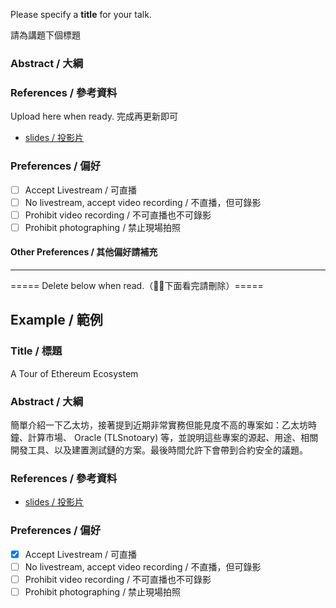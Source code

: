 Please specify a **title** for your talk.

請為講題下個標題

### Abstract / 大綱

### References / 參考資料

Upload here when ready. 完成再更新即可

- [slides / 投影片]()

### Preferences / 偏好



- [ ] Accept Livestream / 可直播
- [ ] No livestream, accept video recording / 不直播，但可錄影
- [ ] Prohibit video recording / 不可直播也不可錄影
- [ ] Prohibit photographing / 禁止現場拍照

#### Other Preferences / 其他偏好請補充

------

===== Delete below when read.（下面看完請刪除）=====

## Example / 範例

### Title / 標題

A Tour of Ethereum Ecosystem

### Abstract / 大綱

簡單介紹一下乙太坊，接著提到近期非常實務但能見度不高的專案如：乙太坊時鐘、計算市場、 Oracle (TLSnotoary) 等，並說明這些專案的源起、用途、相關開發工具、以及建置測試鏈的方案。最後時間允許下會帶到合約安全的議題。 

### References / 參考資料

- [slides / 投影片](https://speakerdeck.com/changwu/a-tour-of-ethereum-ecosystem)


### Preferences / 偏好

- [x] Accept Livestream / 可直播
- [ ] No livestream, accept video recording / 不直播，但可錄影
- [ ] Prohibit video recording / 不可直播也不可錄影
- [ ] Prohibit photographing / 禁止現場拍照
